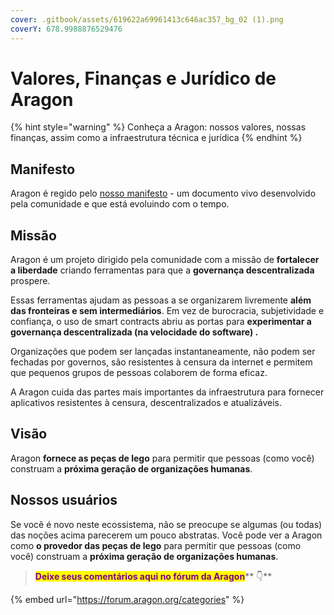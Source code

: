 ```yaml
---
cover: .gitbook/assets/619622a69961413c646ac357_bg_02 (1).png
coverY: 678.9988876529476
---
```


# Valores, Finanças e Jurídico de Aragon

{% hint style="warning" %}
Conheça a Aragon: nossos valores, nossas finanças, assim como a infraestrutura técnica e jurídica
{% endhint %}

## Manifesto

Aragon é regido pelo [nosso manifesto](https://aragon-org.translate.goog/manifesto?\_x\_tr\_sl=en&\_x\_tr\_tl=pt&\_x\_tr\_hl=es-419&\_x\_tr\_pto=wapp) - um documento vivo desenvolvido pela comunidade e que está evoluindo com o tempo.

## **Missão**

Aragon é um projeto dirigido pela comunidade com a missão de **fortalecer a liberdade** criando ferramentas para que a **governança descentralizada** prospere.

Essas ferramentas ajudam as pessoas a se organizarem livremente **além das fronteiras e sem intermediários**. Em vez de burocracia, subjetividade e confiança, o uso de smart contracts abriu as portas para **experimentar a governança descentralizada (na velocidade do software) .**

Organizações que podem ser lançadas instantaneamente, não podem ser fechadas por governos, são resistentes à censura da internet e permitem que pequenos grupos de pessoas colaborem de forma eficaz.

A Aragon cuida das partes mais importantes da infraestrutura para fornecer aplicativos resistentes à censura, descentralizados e atualizáveis.

## **Visão**

Aragon **fornece as peças de lego** para permitir que pessoas (como você) construam a **próxima geração de organizações humanas**.

## **Nossos usuários**

Se você é novo neste ecossistema, não se preocupe se algumas (ou todas) das noções acima parecerem um pouco abstratas. Você pode ver a Aragon como **o provedor das peças de lego** para permitir que pessoas (como você) construam a **próxima geração de organizações humanas**.

> <mark style="color:purple;">**Deixe seus comentários aqui no fórum da Aragon**</mark>** 👇**

{% embed url="https://forum.aragon.org/categories" %}
